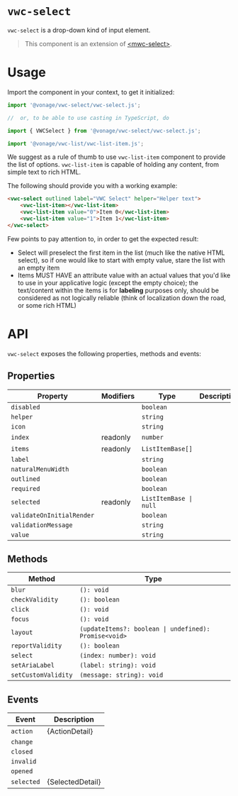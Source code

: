 # `vwc-select`

`vwc-select` is a drop-down kind of input element.

> This component is an extension of [\<mwc-select\>](https://github.com/material-components/material-components-web-components/tree/master/packages/select).

# Usage

Import the component in your context, to get it initialized:
```js
import '@vonage/vwc-select/vwc-select.js';

//	or, to be able to use casting in TypeScript, do

import { VWCSelect } from '@vonage/vwc-select/vwc-select.js';

import '@vonage/vwc-list/vwc-list-item.js';
```

We suggest as a rule of thumb to use `vwc-list-item` component to provide the list of options.
`vwc-list-item` is capable of holding any content, from simple text to rich HTML.

The following should provide you with a working example:
```html
<vwc-select outlined label="VWC Select" helper="Helper text">
	<vwc-list-item></vwc-list-item>
	<vwc-list-item value="0">Item 0</vwc-list-item>
	<vwc-list-item value="1">Item 1</vwc-list-item>
</vwc-select>
```

Few points to pay attention to, in order to get the expected result:
* Select will preselect the first item in the list (much like the native HTML select), so if one would like to start with empty value, stare the list with an empty item
* Items MUST HAVE an attribute value with an actual values that you'd like to use in your applicative logic (except the empty choice);
the text/content within the items is for **labeling** purposes only, should be considered as not logically reliable (think of localization down the road, or some rich HTML)

# API

`vwc-select` exposes the following properties, methods and events:

## Properties

| Property                  | Modifiers | Type                                             | Description                                      |
|---------------------------|-----------|--------------------------------------------------|--------------------------------------------------|
| `disabled`                |           | `boolean`                                        |                                                  |
| `helper`                  |           | `string`                                         |                                                  |
| `icon`                    |           | `string`                                         |                                                  |
| `index`                   | readonly  | `number`                                         |                                                  |
| `items`                   | readonly  | `ListItemBase[]`                                 |                                                  |
| `label`                   |           | `string`                                         |                                                  |
| `naturalMenuWidth`        |           | `boolean`                                        |                                                  |
| `outlined`                |           | `boolean`                                        |                                                  |
| `required`                |           | `boolean`                                        |                                                  |
| `selected`                | readonly  | `ListItemBase \| null`                           |                                                  |
| `validateOnInitialRender` |           | `boolean`                                        |                                                  |
| `validationMessage`       |           | `string`                                         |                                                  |
| `value`                   |           | `string`                                         |                                                  |

## Methods

| Method              | Type                                             |
|---------------------|--------------------------------------------------|
| `blur`              | `(): void`                                       |
| `checkValidity`     | `(): boolean`                                    |
| `click`             | `(): void`                                       |
| `focus`             | `(): void`                                       |
| `layout`            | `(updateItems?: boolean \| undefined): Promise<void>` |
| `reportValidity`    | `(): boolean`                                    |
| `select`            | `(index: number): void`                          |
| `setAriaLabel`      | `(label: string): void`                          |
| `setCustomValidity` | `(message: string): void`                        |

## Events

| Event      | Description      |
|------------|------------------|
| `action`   | {ActionDetail}   |
| `change`   |                  |
| `closed`   |                  |
| `invalid`  |                  |
| `opened`   |                  |
| `selected` | {SelectedDetail} |
